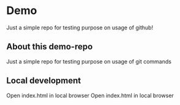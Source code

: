 # Demo

Just a simple repo for testing purpose on usage of github!

## About this demo-repo

Just a simple repo for testing purpose on usage of git commands 

## Local development

Open index.html in local browser
Open index.html in local browser



